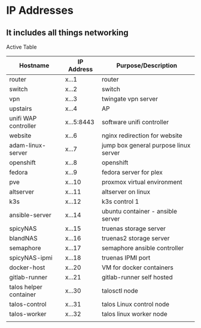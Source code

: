 # IP Addresses

## It includes all things networking

Active Table

| Hostname               | IP Address | Purpose/Description                   |
| ---------------------- | ---------- | ------------------------------------- |
| router                 | x...1      | router                                |
| switch                 | x...2      | switch                                |
| vpn                    | x...3      | twingate vpn server                   |
| upstairs               | x...4      | AP                                    |
| unifi WAP controller   | x...5:8443 | software unifi controller             |
| website                | x...6      | nginx redirection for website         |
| adam-linux-server      | x...7      | jump box general purpose linux server |
| openshift              | x...8      | openshift                             |
| fedora                 | x...9      | fedora server for plex                |
| pve                    | x...10     | proxmox virtual environment           |
| altserver              | x...11     | altserver on linux                    |
| k3s                    | x...12     | k3s control 1                         |
| ansible-server         | x...14     | ubuntu container - ansible server     |
| spicyNAS               | x...15     | truenas storage server                |
| blandNAS               | x...16     | truenas2 storage server               |
| semaphore              | x...17     | semaphore ansible controller          |
| spicyNAS-ipmi          | x...18     | truenas IPMI port                     |
| docker-host            | x...20     | VM for docker containers              |
| gitlab-runner          | x...21     | gitlab-runner self hosted             |
| talos helper container | x...30     | talosctl node                         |
| talos-control          | x...31     | talos Linux control node              |
| talos-worker           | x...32     | talos linux worker node               |
|                        |            |                                       |
